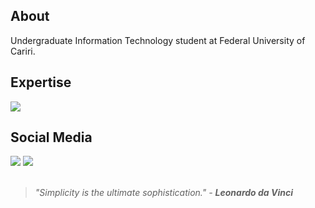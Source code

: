 ## About
Undergraduate Information Technology student at Federal University of Cariri.

## Expertise
    
<img src="https://img.shields.io/badge/Python-%230E0E0E?style=for-the-badge&logo=python&logoColor=white" />

## Social Media
 
<div> 
  <a target="_blank" href="mailto:dev.vitruvius@gmail.com"><img src="https://img.shields.io/badge/-Gmail-%230E0E0E?style=for-the-badge&logo=gmail&logoColor=white" target="_blank"></a>
  <a target="_blank" href="https://www.linkedin.com/in/devitruvius"><img src="https://img.shields.io/badge/-LinkedIn-%230E0E0E?style=for-the-badge&logo=linkedin&logoColor=white" target="_blank"></a>

</div>


<br>

> *"Simplicity is the ultimate sophistication." - **Leonardo da Vinci***<br>
